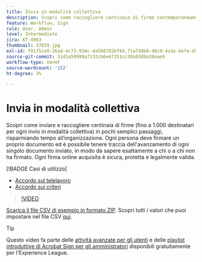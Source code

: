 ```yaml
---
title: Invia in modalità collettiva
description: Scopri come raccogliere centinaia di firme contemporaneamente per qualsiasi documento in pochi passaggi
feature: Workflow, Sign
role: User, Admin
level: Intermediate
jira: KT-4963
thumbnail: 37839.jpg
exl-id: f81f5ce8-26ad-4c73-934c-da580782bf84,71a748b0-48c9-4a1e-befe-d5f311d6c05e
source-git-commit: 51d1a59999a7132cb6e47351cc39a93d9a38eaeb
workflow-type: tm+mt
source-wordcount: '152'
ht-degree: 3%

---
```


# Invia in modalità collettiva

Scopri come inviare e raccogliere centinaia di firme (fino a 1.000 destinatari per ogni invio in modalità collettiva) in pochi semplici passaggi, risparmiando tempo all’organizzazione. Ogni persona deve firmare un proprio documento ed è possibile tenere traccia dell&#39;avanzamento di ogni singolo documento inviato, in modo da sapere esattamente a chi o a chi non ha firmato. Ogni firma online acquisita è sicura, protetta e legalmente valida.

[!BADGE Casi di utilizzo]

* [Accordo sul telelavoro](https://experienceleague.adobe.com/docs/document-cloud-learn/sign-learning-hub/expand/recipes/gov/usecasegovtelework.html?lang=it)
* [Accordo sui criteri](https://experienceleague.adobe.com/docs/document-cloud-learn/sign-learning-hub/expand/recipes/com/usecasecompolicy.html?lang=it)

>[!VIDEO](https://video.tv.adobe.com/v/33655?quality=12&learn=on&hidetitle=true)

[Scarica il file CSV di esempio in formato ZIP](../assets/sendInBulkSample.zip). Scopri tutti i valori che puoi impostare nel file CSV [qui](https://helpx.adobe.com/it/sign/adv-user/send-in-bulk/send-with-csv.html).

>[!TIP]
>
>Questo video fa parte delle [attività avanzate per gli utenti](https://experienceleague.adobe.com/it/playlists/acrobat-sign-perform-advanced-tasks-business-users) e delle [playlist introduttive di Acrobat Sign per gli amministratori](https://experienceleague.adobe.com/it/playlists/acrobat-sign-get-started-administrators) disponibili gratuitamente per l&#39;Experience League.

